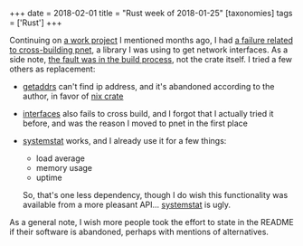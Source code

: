 +++
date = 2018-02-01
title = "Rust week of 2018-01-25"
[taxonomies]
tags = ['Rust']
+++

Continuing on [a work project] I mentioned months ago,
I had [a failure related to cross-building pnet],
a library I was using to get network interfaces.
As a side note, [the fault was in the build process],
not the crate itself.
I tried a few others as replacement:

- [getaddrs] can't find ip address, and it's abandoned according to
  the author, in favor of [nix crate]
- [interfaces] also fails to cross build, and I forgot that I actually
  tried it before, and was the reason I moved to pnet in the first
  place
- [systemstat] works, and I already use it for a few things:
  - load average
  - memory usage
  - uptime

  So, that's one less dependency, though I do wish this functionality
  was available from a more pleasant API... [systemstat] is ugly.

As a general note, I wish more people took the effort to state in the
README if their software is abandoned, perhaps with mentions of
alternatives.


[a work project]: http://tshepang.net/rust-week-of-2017-10-05
[a failure related to cross-building pnet]: https://github.com/libpnet/libpnet/issues/309
[the fault was in the build process]: https://github.com/japaric/cross/issues/39
[nix crate]: https://crates.io/crates/nix
[getaddrs]: https://crates.io/crates/getaddrs
[interfaces]: https://crates.io/crates/interfaces
[systemstat]: https://crates.io/crates/systemstat

